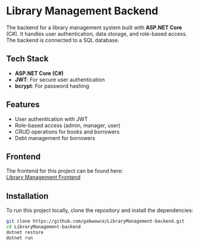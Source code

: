 # Library Management Backend

The backend for a library management system built with **ASP.NET Core** (C#). It handles user authentication, data storage, and role-based access. The backend is connected to a SQL database.

## Tech Stack
- **ASP.NET Core (C#)**
- **JWT**: For secure user authentication
- **bcrypt**: For password hashing

## Features
- User authentication with JWT
- Role-based access (admin, manager, user)
- CRUD operations for books and borrowers
- Debt management for borrowers

## Frontend

The frontend for this project can be found here:  
[Library Management Frontend](https://github.com/gabwowce/LibraryManagement-frontend)

## Installation

To run this project locally, clone the repository and install the dependencies:

```bash
git clone https://github.com/gabwowce/LibraryManagement-backend.git
cd LibraryManagement-backend
dotnet restore
dotnet run

